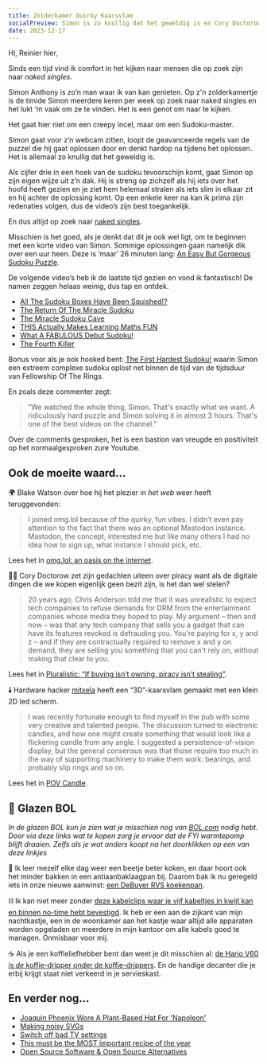 ```yaml
---
title: Zolderkamer Quirky Kaarsvlam
socialPreview: Simon is zo knullig dat het geweldig is en Cory Doctorow zet zijn gedachten uiteen over piracy
date: 2023-12-17
---
```


Hi, Reinier hier,

Sinds een tijd vind ik comfort in het kijken naar mensen die op zoek zijn naar _naked singles_.

Simon Anthony is zo’n man waar ik van kan genieten. Op z'n zolderkamertje is de timide Simon meerdere keren per week op zoek naar naked singles en het lukt ‘m vaak om ze te vinden. Het is een genot om naar te kijken. 

Het gaat hier niet om een creepy incel, maar om een Sudoku-master. 

Simon gaat voor z’n webcam zitten, loopt de geavanceerde regels van de puzzel die hij gaat oplossen door en denkt hardop na tijdens het oplossen. Het is allemaal zo knullig dat het geweldig is.

Als cijfer drie in een hoek van de sudoku tevoorschijn komt, gaat Simon op zijn eigen wijze uit z’n dak. Hij is streng op zichzelf als hij iets over het hoofd heeft gezien en je ziet hem helemaal stralen als iets slim in elkaar zit en hij achter de oplossing komt. Op een enkele keer na kan ik prima zijn redenaties volgen, dus de video’s zijn best toegankelijk.

En dus altijd op zoek naar [naked singles](https://www.sudoku9x9.com/techniques/nakedsingle/). 

Misschien is het goed, als je denkt dat dit je ook wel ligt, om te beginnen met een korte video van Simon. Sommige oplossingen gaan namelijk dik over een uur heen. Deze is ‘maar’ 26 minuten lang: [An Easy But Gorgeous Sudoku Puzzle](https://www.youtube.com/watch?v=ZQQVOn0_w18).

De volgende video’s heb ik de laatste tijd gezien en vond ik fantastisch! De namen zeggen helaas weinig, dus tap en ontdek.

- [All The Sudoku Boxes Have Been Squished!?](https://www.youtube.com/watch?v=F-cprDzGFX0)
- [The Return Of The Miracle Sudoku](https://www.youtube.com/watch?v=bEutmml7M3U)
- [The Miracle Sudoku Cave](https://www.youtube.com/watch?v=M75PT5HQL8k)
- [THIS Actually Makes Learning Maths FUN](https://www.youtube.com/watch?v=5-nNbnncbsA)
- [What A FABULOUS Debut Sudoku!](https://www.youtube.com/watch?v=EwD7JFa4JFo)
- [The Fourth Killer](https://www.youtube.com/watch?v=D_PsLF5ohEk)

Bonus voor als je ook hooked bent: [The First Hardest Sudoku!](https://www.youtube.com/watch?v=KJZlrqKGMb8&t=20s) waarin Simon een extreem complexe sudoku oplost net binnen de tijd van de tijdsduur van Fellowship Of The Rings.

En zoals deze commenter zegt:

> “We watched the whole thing, Simon. That's exactly what we want. A ridiculously hard puzzle and Simon solving it in almost 3 hours. That's one of the best videos on the channel.”

Over de comments gesproken, het is een bastion van vreugde en positiviteit op het normaalgesproken zure Youtube. 

## Ook de moeite waard…

🌍 Blake Watson over hoe hij het plezier in _het web_ weer heeft teruggevonden:

> I joined omg.lol because of the quirky, fun vibes. I didn’t even pay attention to the fact that there was an optional Mastodon instance. Mastodon, the concept, interested me but like many others I had no idea how to sign up, what instance I should pick, etc.

Lees het in [omg.lol: an oasis on the internet](https://blakewatson.com/journal/omg-lol-an-oasis-on-the-internet/).

🏴‍☠️ Cory Doctorow zet zijn gedachten uiteen over piracy want als de digitale dingen die we kopen eigenlijk geen bezit zijn, is het dan wel stelen?

> 20 years ago, Chris Anderson told me that it was unrealistic to expect tech companies to refuse demands for DRM from the entertainment companies whose media they hoped to play. My argument – then and now – was that any tech company that sells you a gadget that can have its features revoked is defrauding you. You're paying for x, y and z – and if they are contractually required to remove x and y on demand, they are selling you something that you can't rely on, without making that clear to you.

Lees het in [Pluralistic: “If buying isn’t owning, piracy isn’t stealing”](https://pluralistic.net/2023/12/08/playstationed/#tyler-james-hill).

🕯️ Hardware hacker [mitxela](https://github.com/mitxela) heeft een “3D”-kaarsvlam gemaakt met een klein 2D led scherm.

> I was recently fortunate enough to find myself in the pub with some very creative and talented people. The discussion turned to electronic candles, and how one might create something that would look like a flickering candle from any angle. I suggested a persistence-of-vision display, but the general consensus was that those require too much in the way of supporting machinery to make them work: bearings, and probably slip rings and so on.

Lees het in [POV Candle](https://mitxela.com/projects/candle).

## 🔮 Glazen BOL

*In de glazen BOL kun je zien wat je misschien nog van [BOL.com](https://partner.bol.com/click/click?p=2&t=url&s=1066120&f=TXL&url=https%3A%2F%2Fwww.bol.com%2Fnl%2F&name=BOL%20homepage) nodig hebt. Door via deze links wat te kopen zorg je ervoor dat de FYI warmtepomp blijft draaien. Zelfs als je wat anders koopt na het doorklikken op een van deze linkjes*

🍳 Ik leer mezelf elke dag weer een beetje beter koken, en daar hoort ook het minder bakken in een antiaanbaklaagpan bij. Daarom bak ik nu geregeld iets in onze nieuwe aanwinst: [een DeBuyer RVS koekenpan](https://partner.bol.com/click/click?p=2&t=url&s=1066120&f=TXL&url=https%3A%2F%2Fwww.bol.com%2Fnl%2Fnl%2Fp%2Fde-buyer-prim-appety-koekenpan-o-24cm-rvs%2F9200000132349211%2F&name=De%20Buyer%20Koekenpan).

⛓️ Ik kan niet meer zonder [deze kabelclips waar je vijf kabeltjes in kwijt kan en binnen no-time hebt bevestigd](https://partner.bol.com/click/click?p=2&t=url&s=1066120&f=TXL&url=https%3A%2F%2Fwww.bol.com%2Fnl%2Fnl%2Fp%2Fmerkloos-2x-kabel-organiser-zwart-2x-kabel-clips-voor-5-kabels-zelfklevende-kabelclips-kabelklem-kabelhouder-kabelgoot-houder-kabel-management%2F9300000007725661%2F&name=Merkloos%202x%20Kabel%20Organiser). Ik heb er een aan de zijkant van mijn nachtkastje, een in de woonkamer aan het kastje waar altijd alle apparaten worden opgeladen en meerdere in mijn kantoor om alle kabels goed te managen. Onmisbaar voor mij.

☕️ Als je een koffieliefhebber bent dan weet je dit misschien al: [de Hario V60 is *de* koffie-dripper onder de koffie-drippers](https://partner.bol.com/click/click?p=2&t=url&s=1066120&f=TXL&url=https%3A%2F%2Fwww.bol.com%2Fnl%2Fp%2Fhario-v60-drip-decanter-02%2F9200000040262918%2F&name=Hario%20V60%20Drip%20Decanter%2002). En de handige decanter die je erbij krijgt staat niet verkeerd in je servieskast.

## En verder nog…

- [Joaquin Phoenix Wore A Plant-Based Hat For 'Napoleon'](https://plantbasednews.org/culture/film/joaquin-phoenix-plant-based-hat-napoleon/)
- [Making noisy SVGs](https://daniel.do/article/making-noisy-svgs/)
- [Switch off bad TV settings](https://practicalbetterments.com/switch-off-bad-tv-settings/)
- [This must be the MOST important recipe of the year](https://www.youtube.com/watch?v=rBOlh2PeynI)
- [Open Source Software & Open Source Alternatives](https://osssoftware.org/)
